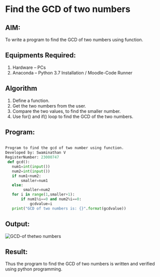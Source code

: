 # Find the GCD of two numbers

## AIM:
To write a program to find the GCD of two numbers using function.

## Equipments Required:
1. Hardware – PCs
2. Anaconda – Python 3.7 Installation / Moodle-Code Runner

## Algorithm
1. Define a function.
2. Get the two numbers from the user.
3. Compare the two values, to find the smaller number.
4. Use for() and if() loop to find the GCD of the two numbers.

## Program:
```python

Program to find the gcd of two number using function.
Developed by: Swaminathan V
RegisterNumber: 23000747
 def gcd():
   num1=int(input())
   num2=int(input())
   if num1<num2:
       smaller=num1
   else:
        smaller=num2
   for i in range(1,smaller+1):
       if num1%i==0 and num2%i==0:
           gcdvalue=i
   print("GCD of two numbers is: {}".format(gcdvalue))

```

## Output:
![GCD-of thetwo numbers](https://github.com/SwaminathanV23000747/GCD-of-two-numbers/assets/148931113/a656bd34-3787-4e21-92e3-3f04ceeac47d)



## Result:
Thus the program to find the GCD of two numbers is written and verified using python programming.
